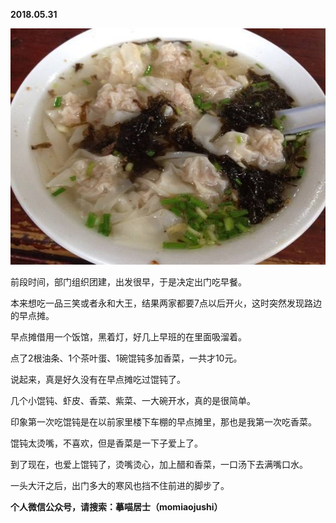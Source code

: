 
          
            
**2018.05.31**



![](img/51001-f3adc5d2ae8d20d1.jpeg)




前段时间，部门组织团建，出发很早，于是决定出门吃早餐。

本来想吃一品三笑或者永和大王，结果两家都要7点以后开火，这时突然发现路边的早点摊。

早点摊借用一个饭馆，黑着灯，好几上早班的在里面吸溜着。

点了2根油条、1个茶叶蛋、1碗馄钝多加香菜，一共才10元。

说起来，真是好久没有在早点摊吃过馄钝了。

几个小馄钝、虾皮、香菜、紫菜、一大碗开水，真的是很简单。

印象第一次吃馄钝是在以前家里楼下车棚的早点摊里，那也是我第一次吃香菜。

馄钝太烫嘴，不喜欢，但是香菜是一下子爱上了。

到了现在，也爱上馄钝了，烫嘴烫心，加上醋和香菜，一口汤下去满嘴口水。

一头大汗之后，出门多大的寒风也挡不住前进的脚步了。


**个人微信公众号，请搜索：摹喵居士（momiaojushi）**

          
        